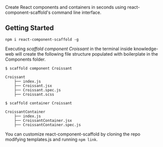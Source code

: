 Create React components and containers in seconds using react-component-scaffold's command line interface.

## Getting Started

`npm i react-component-scaffold -g`

Executing _scaffold component Croissant_ in the terminal inside knowledge-web will create the following file structure populated with boilerplate in the Components folder.

```
$ scaffold component Croissant

Croissant
    ├── index.js
    ├── Croissant.jsx
    ├── Croissant.spec.js
    ├── Croissant.scss

```


```
$ scaffold container Croissant

CroissantContainer
    ├── index.js
    ├── CroissantContainer.jsx
    ├── CroissantContainer.spec.js

```
You can customize react-component-scaffold by cloning the repo modifying templates.js and running `npm link`.